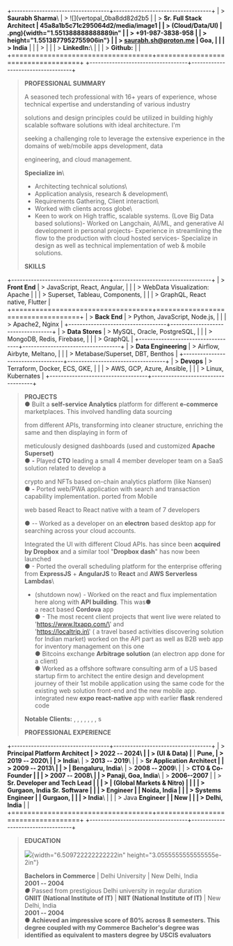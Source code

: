 +-----------------------------------+-----------------------------------+
| > **Saurabh Sharma**\             | > ![](vertopal_0ba8dd82d2b5       |
| > **Sr. Full Stack Architect      | 45a8a1b5c71c295064d2/media/image1 |
| > (Cloud/Data/UI)                 | .png){width="1.551388888888889in" |
| > +91-987-3838-958 \|             | > height="1.5513877952755906in"}  |
| > saurabh.sh@proton.me \| Goa,    |                                   |
| > India**                         |                                   |
| >                                 |                                   |
| > **LinkedIn:**\                  |                                   |
| > **Github:**                     |                                   |
+===================================+===================================+
+-----------------------------------+-----------------------------------+

> **PROFESSIONAL SUMMARY**
>
> A seasoned tech professional with 16+ years of experience, whose
> technical expertise and understanding of various industry
>
> solutions and design principles could be utilized in building highly
> scalable software solutions with ideal architecture. I\'m
>
> seeking a challenging role to leverage the extensive experience in the
> domains of web/mobile apps development, data
>
> engineering, and cloud management.
>
> **Specialize in**\
> - Architecting technical solutions\
> - Application analysis, research & development\
> - Requirements Gathering, Client interaction\
> - Worked with clients across globe\
> - Keen to work on High traffic, scalable systems. (Love Big Data based
> solutions)- Worked on Langchain, AI/ML, and generative AI development
> in personal projects- Experience in streamlining the flow to the
> production with cloud hosted services- Specialize in design as well as
> technical implementation of web & mobile solutions.
>
> **SKILLS**

+-----------------------------------+-----------------------------------+
| > **Front End**                   | > JavaScript, React, Angular,     |
|                                   | > WebData Visualization: Apache   |
|                                   | > Superset, Tableau, Components,  |
|                                   | > GraphQL, React native, Flutter  |
+===================================+===================================+
| > **Back End**                    | > Python, JavaScript, Node.js,    |
|                                   | > Apache2, Nginx                  |
+-----------------------------------+-----------------------------------+
| > **Data Stores**                 | > MySQL, Oracle, PostgreSQL,      |
|                                   | > MongoDB, Redis, Firebase,       |
|                                   | > GraphQL                         |
+-----------------------------------+-----------------------------------+
| > **Data Engineering**            | > Airflow, Airbyte, Meltano,      |
|                                   | > Metabase/Superset, DBT, Benthos |
+-----------------------------------+-----------------------------------+
| > **Devops**                      | > Terraform, Docker, ECS, GKE,    |
|                                   | > AWS, GCP, Azure, Ansible,       |
|                                   | > Linux, Kubernates               |
+-----------------------------------+-----------------------------------+

> **PROJECTS**\
> ● Built a **self-service Analytics** platform for different
> **e-commerce** marketplaces. This involved handling data sourcing
>
> from different APIs, transforming into cleaner structure, enriching
> the same and then displaying in form of
>
> meticulously designed dashboards (used and customized **Apache
> Superset)**\
> ● **-** Played **CTO** leading a small 4 member developer team on a
> SaaS solution related to develop a
>
> crypto and NFTs based on-chain analytics platform (like Nansen)\
> ● **-** Ported web/PWA application with search and transaction
> capability implementation. ported from Mobile
>
> web based React to React native with a team of 7 developers
>
> ● -- Worked as a developer on an **electron** based desktop app for
> searching across your cloud accounts.
>
> Integrated the UI with different Cloud APIs. has since been **acquired
> by Dropbox** and a similar tool \"**Dropbox dash**\" has now been
> launched\
> ● - Ported the overall scheduling platform for the enterprise offering
> from **ExpressJS** + **AngularJS** to **React** and **AWS Serverless
> Lambdas**\
> - (shutdown now) - Worked on the react and flux implementation here
> along with **API building**. This was●\
> a react based **Cordova** app\
> ● - The most recent client projects that went live were related to
> \'https://www.ltxapp.com/\' and\
> \'https://localtrip.in\' ( a travel based activities discovering
> solution for Indian market) worked on the API part as well as B2B web
> app for inventory management on this one\
> ● Bitcoins exchange **Arbitrage solution** (an electron app done for a
> client)\
> ● Worked as a offshore software consulting arm of a US based startup
> firm to architect the entire design and development journey of their
> 1st mobile application using the same code for the existing web
> solution front-end and the new mobile app. integrated new **expo
> react-native** app with earlier **flask** rendered code
>
> **Notable Clients:** , , , , , , , s
>
> **PROFESSIONAL EXPERIENCE**

+-----------------------------------+-----------------------------------+
| > **Principal Platform Architect  | > **2022 -- 2024**\               |
| > (UI & Data) \|** \| **Pune,     | > **2019 -- 2020**\               |
| > India**\                        | > **2013 -- 2019**\               |
| > **Sr Application Architect \|   | > **2009 -- 2013**\               |
| > \| Bengaluru, India**\          | > **2008 -- 2009**\               |
| > **CTO & Co-Founder \| \|        | > **2007 -- 2008**\               |
| > Panaji, Goa, India**\           | > **2006--2007**                  |
| > **Sr. Developer and Tech Lead   |                                   |
| > \| (Global Markets & Nitro) \|  |                                   |
| > Gurgaon, India Sr. Software     |                                   |
| > Engineer \| \| Noida, India     |                                   |
| > Systems Engineer \| \| Gurgaon, |                                   |
| > India**\                        |                                   |
| > Java **Engineer \| \| New       |                                   |
| > Delhi, India**                  |                                   |
+===================================+===================================+
+-----------------------------------+-----------------------------------+

> **EDUCATION**
>
> ![](vertopal_0ba8dd82d2b545a8a1b5c71c295064d2/media/image2.png){width="6.509722222222222in"
> height="3.0555555555555555e-2in"}
>
> **Bachelors in Commerce** \| Delhi University \| New Delhi, India\
> **2001 -- 2004**\
> *●* Passed from prestigious Delhi university in regular duration\
> **GNIIT (National Institute of IT)** \| **NIIT (National Institute of
> IT)** \| New Delhi, India\
> **2001 -- 2004**\
> ● **Achieved an impressive score of 80% across 8 semesters. This
> degree coupled with my Commerce** **Bachelor\'s degree was identified
> as equivalent to masters degree by USCIS evaluators**

